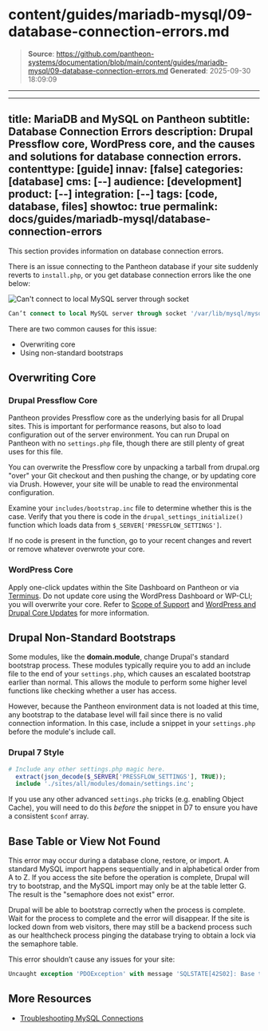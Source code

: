 # content/guides/mariadb-mysql/09-database-connection-errors.md

> **Source**: https://github.com/pantheon-systems/documentation/blob/main/content/guides/mariadb-mysql/09-database-connection-errors.md
> **Generated**: 2025-09-30 18:09:09

---

---
title: MariaDB and MySQL on Pantheon
subtitle: Database Connection Errors
description: Drupal Pressflow core, WordPress core, and the causes and solutions for database connection errors.
contenttype: [guide]
innav: [false]
categories: [database]
cms: [--]
audience: [development]
product: [--]
integration: [--]
tags: [code, database, files]
showtoc: true
permalink: docs/guides/mariadb-mysql/database-connection-errors
---

<!-- Much of this guide could be restructured. Some of the info in this guide is general explanation. Some is troubleshooting "how to"  -->

This section provides information on database connection errors.

There is an issue connecting to the Pantheon database if your site suddenly reverts to `install.php`, or you get database connection errors like the one below:

![Can't connect to local MySQL server through socket](../../../images/mysql-connection-error.png)

```sql
Can’t connect to local MySQL server through socket '/var/lib/mysql/mysql.sock'...).
```

There are two common causes for this issue:

- Overwriting core
- Using non-standard bootstraps

## Overwriting Core

### Drupal Pressflow Core

Pantheon provides Pressflow core as the underlying basis for all Drupal sites. This is important for performance reasons, but also to load configuration out of the server environment. You can run Drupal on Pantheon with no `settings.php` file, though there are still plenty of great uses for this file.

You can overwrite the Pressflow core by unpacking a tarball from drupal.org "over" your Git checkout and then pushing the change, or by updating core via Drush. However, your site will be unable to read the environmental configuration.

 Examine your `includes/bootstrap.inc` file to determine whether this is the case. Verify that you there is code in the `drupal_settings_initialize()` function which loads data from `$_SERVER['PRESSFLOW_SETTINGS']`.

If no code is present in the function, go to your recent changes and revert or remove whatever overwrote your core.

### WordPress Core

Apply one-click updates within the Site Dashboard on Pantheon or via [Terminus](/terminus). Do not update core using the WordPress Dashboard or WP-CLI; you will overwrite your core. Refer to [Scope of Support](/guides/support) and [WordPress and Drupal Core Updates](/core-updates) for more information.

## Drupal Non-Standard Bootstraps

Some modules, like the **domain.module**, change Drupal's standard bootstrap process. These modules typically require you to add an include file to the end of your `settings.php`, which causes an escalated bootstrap earlier than normal. This allows the module to perform some higher level functions like checking whether a user has access.

However, because the Pantheon environment data is not loaded at this time, any bootstrap to the database level will fail since there is no valid connection information. In this case, include a snippet in your `settings.php` before the module's include call.

### Drupal 7 Style

```php
# Include any other settings.php magic here.
  extract(json_decode($_SERVER['PRESSFLOW_SETTINGS'], TRUE));
  include './sites/all/modules/domain/settings.inc';
```

<Alert title="Warning" type="danger">

If you use any other advanced `settings.php` tricks (e.g. enabling Object Cache), you will need to do this *before* the snippet in D7 to ensure you have a consistent `$conf` array.

</Alert>

## Base Table or View Not Found

This error may occur during a database clone, restore, or import. A standard MySQL import happens sequentially and in alphabetical order from A to Z. If you access the site before the operation is complete, Drupal will try to bootstrap, and the MySQL import may only be at the table letter G. The result is the "semaphore does not exist" error.

Drupal will be able to bootstrap correctly when the process is complete. Wait for the process to complete and the error will disappear. If the site is locked down from web visitors, there may still be a backend process such as our healthcheck process pinging the database trying to obtain a lock via the semaphore table.

This error shouldn’t cause any issues for your site:


```sql
Uncaught exception 'PDOException' with message 'SQLSTATE[42S02]: Base table or view not found: 1146 Table 'pantheon.semaphore' doesn't exist' in /srv/bindings/xxxxxxxx-xxxx-xxxx-xxxx-xxxxxxxxxxxx/code/includes/database/database.inc:2171 Stack trace: #0 /srv/bindings/7xxxxxxxx-xxxx-xxxx-xxxx-xxxxxxxxxxxx/code/includes/database/database.inc(2171): PDOStatement->execute(Array) #1 /srv/bindings/xxxxxxxx-xxxx-xxxx-xxxx-xxxxxxxxxxxx/code/includes/database/database.inc(683): DatabaseStatementBase->execute(Array, Array) #2 /srv/bindings/xxxxxxxx-xxxx-xxxx-xxxx-xxxxxxxxxxxx/code/includes/database/database.inc(2350): DatabaseConnection->query('SELECT expire, ...', Array, Array) #3 /srv/bindings/xxxxxxxx-xxxx-xxxx-xxxx-xxxxxxxxxxxx/code/includes/lock.inc(167): db_query('SELECT expire, ...', Array) #4 /srv/bindings/xxxxxxxx-xxxx-xxxx-xxxx-xxxxxxxxxxxx/code/includes/lock.inc(146): lock_may_be_available('schema:runtime:...') #5 /srv/bindings/xxxxxxxx-xxxx-xxxx-xxxx-xxxxxxxxxxxx/code/includes/bootstrap.inc(433): ...
```

## More Resources

- [Troubleshooting MySQL Connections](/guides/mariadb-mysql/mysql-access/#troubleshooting-mysql-connections)
